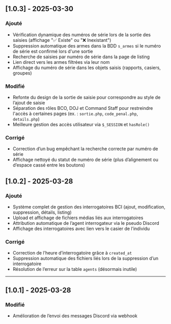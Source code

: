 ## [1.0.3] - 2025-03-30  
### Ajouté  
- Vérification dynamique des numéros de série lors de la sortie des saisies (affichage "✅ Existe" ou "❌ Inexistant")  
- Suppression automatique des armes dans la BDD `s_armes` si le numéro de série est confirmé lors d'une sortie  
- Recherche de saisies par numéro de série dans la page de listing  
- Lien direct vers les armes filtrées via leur nom  
- Affichage du numéro de série dans les objets saisis (rapports, casiers, groupes)  

### Modifié  
- Refonte du design de la sortie de saisie pour correspondre au style de l’ajout de saisie  
- Séparation des rôles BCO, DOJ et Command Staff pour restreindre l'accès à certaines pages (ex. : `sortie.php`, `code_penal.php`, `details.php`)  
- Meilleure gestion des accès utilisateur via `$_SESSION` et `hasRole()`  

### Corrigé  
- Correction d’un bug empêchant la recherche correcte par numéro de série  
- Affichage nettoyé du statut de numéro de série (plus d’alignement ou d’espace cassé entre les boutons)

## [1.0.2] - 2025-03-28
### Ajouté
- Système complet de gestion des interrogatoires BCI (ajout, modification, suppression, détails, listing)
- Upload et affichage de fichiers médias liés aux interrogatoires
- Attribution automatique de l’agent interrogateur via le pseudo Discord
- Affichage des interrogatoires avec lien vers le casier de l’individu

### Corrigé
- Correction de l’heure d’interrogatoire grâce à `created_at`
- Suppression automatique des fichiers liés lors de la suppression d’un interrogatoire
- Résolution de l’erreur sur la table `agents` (désormais inutile)

---

## [1.0.1] - 2025-03-28
### Modifié
- Amélioration de l’envoi des messages Discord via webhook
